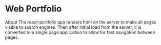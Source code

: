 # Web Portfolio

About
The react-portfolio app renders html on the server to make all pages visible to search engines. Then after initial load from the server, it is converted to a single page application to allow for fast navigation between pages.
